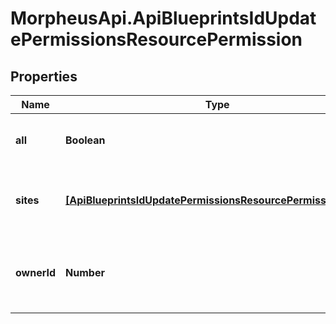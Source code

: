 # MorpheusApi.ApiBlueprintsIdUpdatePermissionsResourcePermission

## Properties

Name | Type | Description | Notes
------------ | ------------- | ------------- | -------------
**all** | **Boolean** | Set to true to grant access to all groups | [optional] 
**sites** | [**[ApiBlueprintsIdUpdatePermissionsResourcePermissionSites]**](ApiBlueprintsIdUpdatePermissionsResourcePermissionSites.md) | Array of objects identifying groups with access | [optional] 
**ownerId** | **Number** | User ID, can be used to change blueprint owner. | [optional] 


